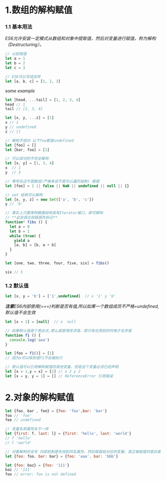 # 1.**数组的解构赋值**

### 1.1 基本用法

*ES6允许安装一定模式从数组和对象中提取值，然后对变量进行赋值，称为解构（Destructuring）。*

```javascript
// 以前赋值
let a = 1
let b = 2
let c = 3

// ES6可以写成这样
let [a, b, c] = [1, 2, 3]
```

*some example*

```javascript
let [head, ...tail] = [1, 2, 3, 4]
head // 1
tail // [2, 3, 4]

let [x, y, ...z] = [1]
x // 1
y // undefined
z // []

// 解构不成功 以下foo都是undefined
let [foo] = []
let [bar, foo] = [1]

// 可以成功的不完全解构
let [x, y] = [1, 3, 4]
x  // 1
y  // 3

// 等号右边不是数组(严格来说不是可以遍历结构) 报错
let [foo] = 1 || false || NaN || undefined || null || {}

// set 结构可以解构
let [x, y, z] = new Set(['a', 'b', 'c'])
y // 'b'

// 事实上只要某种数据结构具有Iterator接口，即可解构
// **此处我比较疑惑先标记**
function* fibs () {
  let a = 0
  let b = 1
  while (true) {
    yield a
    [a, b] = [b, a + b]
  }
}

let [one, two, three, four, five, six] = fibs()

six // 5
```

### 1.2 默认值

```javascript
let [x, y = 'b'] = ['1',undefined]  // x '1' y 'b'
```

***注意**ES6内部使用(===)判断是否有值,所以如果一个数组成员不严格=undefined,默认值不会生效*
```javascript
let [x = 1] = [null]  // x  null

// 如果默认值是个表达式,那么就是惰性求值，即只有在用到的时候才会求值
function f1 () {
  console.log('aaa')
}

let [foo = f1()] = [1] 
// 因为x可以取到值f1不会被执行

// 默认值可以引用解构赋值的其他变量，但是这个变量必须已经声明
let [x = 1,y = x] = [2] // x 2 y 2
let [x = y, y = 1] = [] // ReferenceError 引用错误
```

# 2.**对象的解构赋值**

```javascript
let {foo, bar , fee} = {foo: 'foo',bar: 'bar'}
foo // 'foo'
fee // undefined

// 变量名和属性名不一样
let {first: f, last: l} = {first: 'hello', last: 'world'}
// f 'hello'
// l 'world'

// 对象解构的全写 内部机制是先找到同名属性，然后赋值给对应的变量。真正被赋值的是后者不是前者
let {foo: foo, bar: bar} = {foo: 'aaa', bar: 'bbb'}

let {foo: baz} = {foo: '111'}
baz // '111'
foo // error: foo is not defined
```
